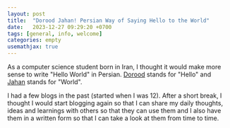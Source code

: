```yaml
---
layout: post
title:  "Dorood Jahan! Persian Way of Saying Hello to the World"
date:   2023-12-27 09:29:20 +0700
tags: [general, info, welcome]
categories: empty
usemathjax: true
---
```


As a computer science student born in Iran, I thought it would make more sense to write "Hello World" in Persian. [Dorood][dorood-wiktionary-page] stands for "Hello" and [Jahan][jahan-wiktionary-page] stands for "World".

I had a few blogs in the past (started when I was 12). After a short break, I thought I would start blogging again so that I can share my daily thoughts, ideas and learnings with others so that they can use them and I also have them in a written form so that I can take a look at them from time to time.


[dorood-wiktionary-page]: https://en.wiktionary.org/wiki/%D8%AF%D8%B1%D9%88%D8%AF
[jahan-wiktionary-page]: https://en.wiktionary.org/wiki/Jahan

